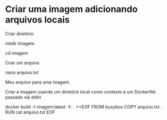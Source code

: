# Criar uma imagem adicionando arquivos locais

Criar diretório

mkdir imagem

cd imagem

Criar um arquivo

nano arquivo.txt

Meu arquivo para uma imagem.

Criar a imagem usando um diretório local como contexto e um Dockerfile passado via stdin

docker build -t imagem:latest -f- . <<EOF
FROM busybox
COPY arquivo.txt .
RUN cat arquivo.txt
EOF


